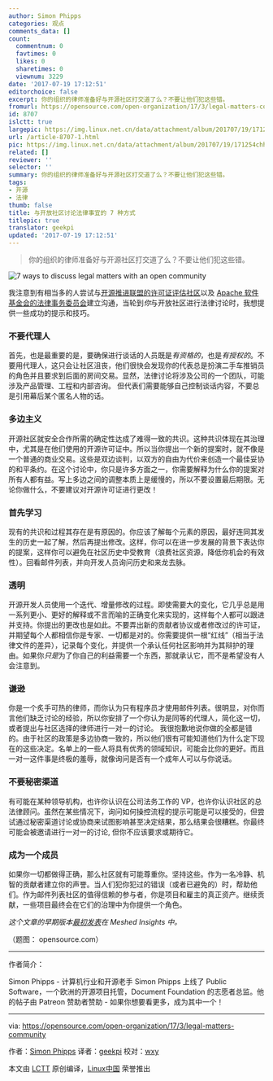 ```yaml
---
author: Simon Phipps
categories: 观点
comments_data: []
count:
  commentnum: 0
  favtimes: 0
  likes: 0
  sharetimes: 0
  viewnum: 3229
date: '2017-07-19 17:12:51'
editorchoice: false
excerpt: 你的组织的律师准备好与开源社区打交道了么？不要让他们犯这些错。
fromurl: https://opensource.com/open-organization/17/3/legal-matters-community
id: 8707
islctt: true
largepic: https://img.linux.net.cn/data/attachment/album/201707/19/171254chh54chh99uuh9df.png
url: /article-8707-1.html
pic: https://img.linux.net.cn/data/attachment/album/201707/19/171254chh54chh99uuh9df.png.thumb.jpg
related: []
reviewer: ''
selector: ''
summary: 你的组织的律师准备好与开源社区打交道了么？不要让他们犯这些错。
tags:
- 开源
- 法律
thumb: false
title: 与开放社区讨论法律事宜的 7 种方式
titlepic: true
translator: geekpi
updated: '2017-07-19 17:12:51'
---
```



> 
> 你的组织的律师准备好与开源社区打交道了么？不要让他们犯这些错。
> 
> 
> 


![7 ways to discuss legal matters with an open community](https://img.linux.net.cn/data/attachment/album/201707/19/171254chh54chh99uuh9df.png "7 ways to discuss legal matters with an open community")


我注意到有相当多的人尝试与[开源推进联盟的许可证评估社区](https://opensource.org/approval)以及 [Apache 软件基金会的法律事务委员会](https://www.apache.org/legal/)建立沟通，当轮到*你*与开放社区进行法律讨论时，我想提供一些成功的提示和技巧。


### 不要代理人


首先，也是最重要的是，要确保进行谈话的人员既是*有资格的*，也是*有授权的*。不要用代理人，这只会让社区沮丧，他们很快会发现你的代表总是扮演二手车推销员的角色并且要求到后面的房间交易。显然，法律讨论将涉及公司的一个团队，可能涉及产品管理、工程和内部咨询。 但代表们需要能够自己控制谈话内容，不要总是引用幕后某个匿名人物的话。


### 多边主义


开源社区就安全合作所需的确定性达成了难得一致的共识。这种共识体现在其治理中，尤其是在他们使用的开源许可证中。所以当你提出一个新的提案时，就不像是一个普通的商业交易。这些是双边谈判，以双方的自由为代价来创造一个最佳妥协的和平条约。在这个讨论中，你只是许多方面之一，你需要解释为什么你的提案对所有人都有益。写上多边之间的调整本质上是缓慢的，所以不要设置最后期限。无论你做什么，不要建议对开源许可证进行更改！


### 首先学习


现有的共识和过程其存在是有原因的。你应该了解每个元素的原因，最好连同其发生的历史一起了解，然后再提出修改。这样，你可以在进一步发展的背景下表达你的提案，这样你可以避免在社区历史中受教育（浪费社区资源，降低你机会的有效性）。回看邮件列表，并向开发人员询问历史和来龙去脉。


### 透明


开源开发人员使用一个迭代、增量修改的过程。即使需要大的变化，它几乎总是用一系列更小、更好的解释或不言而喻的正确变化来实现的，这样每个人都可以跟进并支持。你提出的更改也是如此。不要弄出新的贡献者协议或者修改过的许可证，并期望每个人都相信你是专家、一切都是对的。你需要提供一根“红线”（相当于法律文件的差异），记录每个变化，并提供一个承认任何社区影响并为其辩护的理由。如果你*只是*为了你自己的利益需要一个东西，那就承认它，而不是希望没有人会注意到。


### 谦逊


你是一个炙手可热的律师，而你认为只有程序员才使用邮件列表。很明显，对你而言他们缺乏讨论的经验，所以你安排了一个你认为是同等的代理人，简化这一切，或者提出与社区选择的律师进行一对一的讨论。 我很抱歉地说你做的全都是错的。由于社区的政策是多边协商一致的，所以他们很有可能知道他们为什么定下现在的这些决定。名单上的一些人将具有优秀的领域知识，可能会比你的更好。而且一对一这件事是终极的羞辱，就像询问是否有一个成年人可以与你说话。


### 不要秘密渠道


有可能在某种领导机构，也许你认识在公司法务工作的 VP，也许你认识社区的总法律顾问。虽然在某些情况下，询问如何操控流程的提示可能是可以接受的，但尝试通过秘密渠道讨论或协商来试图影响甚至决定结果，那么结果会很糟糕。你最终可能会被邀请进行一对一的讨论, 但你不应该要求或期待它。


### 成为一个成员


如果你一切都做得正确，那么社区就有可能尊重你。坚持这些。作为一名冷静、机智的贡献者建立你的声誉。当人们犯你犯过的错误（或者已避免的）时，帮助他们。作为邮件列表社区的值得信赖的参与者，你是项目和雇主的真正资产。继续贡献，一些项目最终会在它们的治理中为你提供一个角色。


*这个文章的早期版本[最初发表](https://meshedinsights.com/2017/02/28/engaging-communities-on-legal-matters-7-tips/)在 Meshed Insights 中。*


（题图： opensource.com）




---


作者简介：


Simon Phipps - 计算机行业和开源老手 Simon Phipps 上线了 Public Software，一个欧洲的开源项目托管，Document Foundation 的志愿者总监。他的帖子由 Patreon 赞助者赞助 - 如果你想要看更多，成为其中一个！




---


via: <https://opensource.com/open-organization/17/3/legal-matters-community>


作者：[Simon Phipps](https://opensource.com/users/simonphipps) 译者：[geekpi](https://github.com/geekpi) 校对：[wxy](https://github.com/wxy)


本文由 [LCTT](https://github.com/LCTT/TranslateProject) 原创编译，[Linux中国](https://linux.cn/) 荣誉推出
